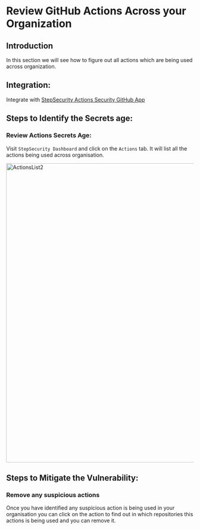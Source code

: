 # Review GitHub Actions Across your Organization

## Introduction
In this section we will see how to figure out all actions which are being used across organization.

## Integration:
Integrate with [StepSecurity Actions Security GitHub App](https://github.com/apps/stepsecurity-actions-security)

## Steps to Identify the Secrets age:

### Review Actions Secrets Age:
Visit `StepSecurity Dashboard` and click on the `Actions` tab. It will list all the actions being used across organisation.

<img width="801" alt="ActionsList2" src="https://github.com/learningcicd/github-actions-goat-test/assets/76629897/cc69b55e-c74f-44bd-9f75-94b5d9b4b09c">

## Steps to Mitigate the Vulnerability:

### Remove any suspicious actions
Once you have identified any suspicious action is being used in your organisation you can click on the action to find out in which repositories this actions is being used and you can remove it.


